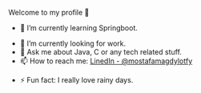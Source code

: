 Welcome to my profile 👋

<!-- - 🔭 I’m currently working on ...-->
- 🌱 I’m currently learning Springboot.
<!--- 👯 I’m looking to collaborate on ...-->
- 🤔 I’m currently looking for work.
- 💬 Ask me about Java, C or any tech related stuff.
- 📫 How to reach me: [LinedIn - @mostafamagdylotfy](https://www.linkedin.com/in/mostafamagdylotfy/)
<!--- 😄 Pronouns: ...-->
- ⚡ Fun fact: I really love rainy days.
